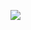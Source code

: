 ![](/Notatki/Semestr%205/Grafika%20komputerowa%20i%20komunikacja%20człowiek-komputer/Wykłady/Wykład%201/Drawing%202024-10-09%2007.36.47.excalidraw.svg)
